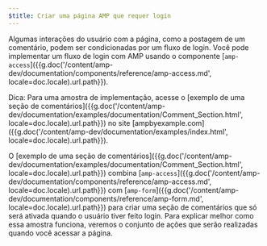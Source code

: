 ```yaml
---
$title: Criar uma página AMP que requer login
---
```

Algumas interações do usuário com a página, como a postagem de um comentário, podem ser condicionadas por um fluxo de login. Você pode implementar um fluxo de login com AMP usando o componente [`amp-access`]({{g.doc('/content/amp-dev/documentation/components/reference/amp-access.md', locale=doc.locale).url.path}}).

Dica: Para uma amostra de implementação, acesse o [exemplo de uma seção de comentários]({{g.doc('/content/amp-dev/documentation/examples/documentation/Comment_Section.html', locale=doc.locale).url.path}}) no site [ampbyexample.com]({{g.doc('/content/amp-dev/documentation/examples/index.html', locale=doc.locale).url.path}}).

O [exemplo de uma seção de comentários]({{g.doc('/content/amp-dev/documentation/examples/documentation/Comment_Section.html', locale=doc.locale).url.path}}) combina [`amp-access`]({{g.doc('/content/amp-dev/documentation/components/reference/amp-access.md', locale=doc.locale).url.path}}) com [`amp-form`]({{g.doc('/content/amp-dev/documentation/components/reference/amp-form.md', locale=doc.locale).url.path}}) para criar uma seção de comentários que só será ativada quando o usuário tiver feito login. Para explicar melhor como essa amostra funciona, veremos o conjunto de ações que serão realizadas quando você acessar a página.

